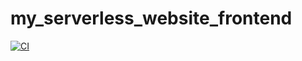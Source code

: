 # my_serverless_website_frontend

[![CI](https://github.com/kingslyroche/my_serverless_website_frontend/actions/workflows/workflow.yml/badge.svg)](https://github.com/kingslyroche/my_serverless_website_frontend/actions/workflows/workflow.yml)
